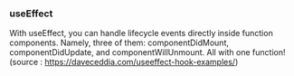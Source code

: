 ### useEffect

With useEffect, you can handle lifecycle events directly inside function components. 
Namely, three of them: componentDidMount, componentDidUpdate, and componentWillUnmount.
All with one function! (source : https://daveceddia.com/useeffect-hook-examples/)

